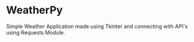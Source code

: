 # WeatherPy
Simple Weather Application made using Tkinter and connecting with API's using Requests Module.
